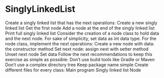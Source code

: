 # SinglyLinkedList

Create a singly linked list that has the next operations:
Create a new singly linked list
Get the first node
Add a node at the end of the singly linked list
Print full singly linked list
Consider the creation of a node class to hold data and the next node. For sake of simplicity, set data as int data type.
For the node class, implement the next operations:
Create a new node with data: the constructor method
Set next node: assign next with setter method
Unset next node
Set data
Follow the next recommendations to keep this exercise as simple as possible:
Don’t use build tools like Gradle or Maven 
Don’t use a complex directory tree
Keep package name simple
Create different files for every class:
Main program
Singly linked list
Node

